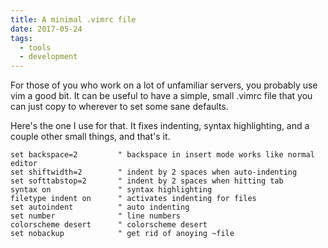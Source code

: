 ```yaml
---
title: A minimal .vimrc file
date: 2017-05-24
tags:
  - tools
  - development
---
```


For those of you who work on a lot of unfamiliar servers, you probably use vim a good bit. It can be useful to have a simple, small .vimrc file that you can just copy to wherever to set some sane defaults.

Here's the one I use for that. It fixes indenting, syntax highlighting, and a couple other small things, and that's it.

```vim
set backspace=2         " backspace in insert mode works like normal editor
set shiftwidth=2        " indent by 2 spaces when auto-indenting
set softtabstop=2       " indent by 2 spaces when hitting tab
syntax on               " syntax highlighting
filetype indent on      " activates indenting for files
set autoindent          " auto indenting
set number              " line numbers
colorscheme desert      " colorscheme desert
set nobackup            " get rid of anoying ~file
```
